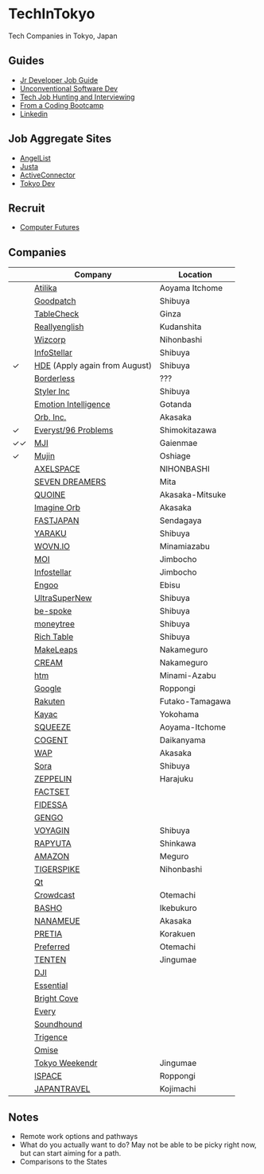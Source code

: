 # TechInTokyo
Tech Companies in Tokyo, Japan

## Guides
* [Jr Developer Job Guide](https://hackernoon.com/the-junior-engineers-job-search-strategy-guide-69c98e396483)
* [Unconventional Software Dev](http://www.juliahgrace.com/blog/2015/4/9/an-unconventional-guide-for-getting-a-software-engineering-job)
* [Tech Job Hunting and Interviewing](https://haseebq.com/how-to-break-into-tech-job-hunting-and-interviews/)
* [From a Coding Bootcamp](http://blog.calebjay.com/2016/10/18/how-this-coding-bootcamp-grad-found-a-job/)
* [Linkedin](http://blog.calebjay.com/2016/11/14/how-to-use-linkedin-as-a-coding-bootcamp-grad/)


## Job Aggregate Sites
* [AngelList](https://angel.co/jobs)
* [Justa](https://justa.io/candidate/jobs)
* [ActiveConnector](https://www.active-connector.com/)
* [Tokyo Dev](https://www.tokyodev.com/jobs/)

## Recruit
* [Computer Futures](https://www.computerfutures.com/jobs/japan/?locale=en)

## Companies
| |Company | Location | 
|---|---|---|
| |[Atilika](companies/Atilika)|Aoyama Itchome |
| |[Goodpatch](companies/Goodpatch)| Shibuya |
| |[TableCheck](companies/tablecheck)| Ginza |
| |[Reallyenglish](companies/reallyenglish)| Kudanshita |
| |[Wizcorp](https://www.wizcorp.jp/#home)| Nihonbashi |
| |[InfoStellar](https://www.infostellar.net/careers/)| Shibuya |
|✓|[HDE](https://www.hde.co.jp/en/) (Apply again from August)| Shibuya |
| |[Borderless](https://angel.co/borderless/jobs)| ??? |
| |[Styler Inc](https://styler.link/)| Shibuya |
| |[Emotion Intelligence](https://www.emin.co.jp/en/)| Gotanda |
| |[Orb, Inc.](https://imagine-orb.com/)| Akasaka |
|✓|[Everyst/96 Problems](https://fromeveryst.com/join-the-team/)| Shimokitazawa |
|✓✓|[MJI](https://mjirobotics.co.jp/en/)|Gaienmae|
|✓|[Mujin](https://mujin.co.jp/)|Oshiage|
| |[AXELSPACE](https://www.axelspace.com/en/career_/open-positions/)|NIHONBASHI|
| |[SEVEN DREAMERS](https://sevendreamers.com/en/careers/)|Mita|
| |[QUOINE](https://careers.quoine.com/)|Akasaka-Mitsuke|
| |[Imagine Orb](https://imagine-orb.com/en/home/careers/software-engineer-intern/)|Akasaka|
| |[FASTJAPAN](https://www.wantedly.com/projects/182850)|Sendagaya|
| |[YARAKU](https://www.yaraku.com/careers/)|Shibuya|
| |[WOVN.IO](https://wovn.io/careers/)|Minamiazabu|
| |[MOI](https://about.moi.st/en/recruit/)|Jimbocho|
| |[Infostellar](https://www.infostellar.net/company)|Jimbocho|
| |[Engoo](https://app.engoo.com/jobs)|Ebisu|
| |[UltraSuperNew](http://ultrasupernew.com/careers/)|Shibuya|
| |[be-spoke](http://www.be-spoke.io/#jobs)|Shibuya|
| |[moneytree](https://moneytree.jp/careers/)|Shibuya|
| |[Rich Table](https://www.richtable.net/careers)|Shibuya|
| |[MakeLeaps](https://www.makeleaps.com/en/jobs/)| Nakameguro | 		
| |[CREAM](https://www.cream-touch.com/contact-job/)| Nakameguro|		
| |[htm](http://www.htm.co.jp/contact.htm)| Minami-Azabu|
| |[Google](https://careers.google.com/)|Roppongi|
| |[Rakuten](https://talent.rakuten.careers/)|Futako-Tamagawa|
| |[Kayac](https://www.kayac.com/en/recruit/foreign)|Yokohama|
| |[SQUEEZE](https://squeeze-inc.co.jp/job/7/)|Aoyama-Itchome|
| |[COGENT](https://www.cogent.co.jp/en/careers/)|Daikanyama|
| |[WAP](http://career.worksap.com/contents/jobs.html)|Akasaka|
| |[Sora](http://sora.flights/heroes/)|Shibuya|
| |[ZEPPELIN](https://www.zeppelin.co.jp/join/)|Harajuku|
| |[FACTSET](https://factset.mua.hrdepartment.com/hr/ats/Posting/view/103)| |
| |[FIDESSA](https://fidessa.csod.com/ats/careersite/JobDetails.aspx?id=725)| |
| |[GENGO](http://careers.gengo.com/)| |
| |[VOYAGIN](https://www.govoyagin.com/about-us/careers)| Shibuya |
| |[RAPYUTA](https://www.rapyuta-robotics.com/rapyuta-robotics/careers)|Shinkawa|
| |[AMAZON](https://www.amazon.jobs/location/tokyo-area-japan)|Meguro|
| |[TIGERSPIKE](https://tigerspike.com/contact/tokyo/)|Nihonbashi|
| |[Qt](https://www1.qt.io/careers/careers-open-application/)| |
| |[Crowdcast](http://crowdcast.jp/about/hiring/)|Otemachi|
| |[BASHO](http://basho.com/careers/)|Ikebukuro|
| |[NANAMEUE](https://nanameue.jp/careers)|Akasaka|
| |[PRETIA](http://www.pretia.co.jp/english)|Korakuen|
| |[Preferred](https://www.preferred-networks.jp/en/tag/internship)|Otemachi|
| |[TENTEN](https://www.mytenten.com/careers/)|Jingumae|
| |[DJI](https://we.dji.com/index_en.html)| |
| |[Essential](https://www.essential.com/about#join-us)| |
| |[Bright Cove](https://www.brightcove.com/en/company/careers)| |
| |[Every](https://corp.every.tv/recruits)| |
| |[Soundhound](https://www.soundhound.com/careers)| |
| |[Trigence](https://www.trigence.com/about-us)| |
| |[Omise](https://omise.bamboohr.co.uk/jobs/)| |
| |[Tokyo Weekendr](https://www.tokyoweekender.com/careers)|Jingumae|
| |[ISPACE](https://jobs.lever.co/ispace-inc)|Roppongi|
| |[JAPANTRAVEL](https://en.japantravel.com/about/company/jobs#web-developer)|Kojimachi|

## Notes
* Remote work options and pathways
* What do you actually want to do? May not be able to be picky right now, but can start aiming for a path.
* Comparisons to the States
